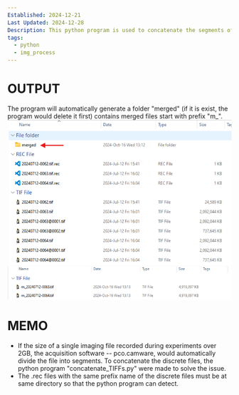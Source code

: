 ```yaml
---
Established: 2024-12-21
Last Updated: 2024-12-28
Description: This python program is used to concatenate the segments of TIFF files saved from PCO.camware
tags:
  - python
  - img_process
---
```

# OUTPUT
The program will automatically generate a folder "merged" (if it is exist, the program would delete it first) contains merged files start with prefix "m_".
![600](<The auto-generated output folder.png>)
![600](<merged files.png>)

# MEMO
- If the size of a single imaging file recorded during experiments over 2GB, the acquisition software -- pco.camware, would automatically divide the file into segments. To concatenate the discrete files, the python program "concatenate_TIFFs.py" were made to solve the issue.
- The .rec files with the same prefix name of the discrete files must be at same directory so that the python program can detect.